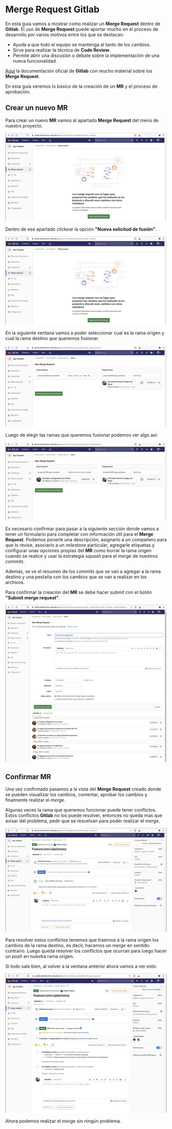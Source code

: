 # Merge Request Gitlab

En esta guía vamos a mostrar como realizar un **Merge Request** dentro de
**Gitlab**.
El uso de **Merge Request** puede aportar mucho en el proceso de desarrollo por
varios motivos entre los que se destacan:

- Ayuda a que todo el equipo se mantenga al tanto de los cambios.
- Sirve para realizar la técnica de **Code Review**.
- Permite abrir una discusión o debate sobre la implementación de una nueva
  funcionalidad.

[Aquí](https://docs.gitlab.com/ee/user/project/merge_requests/) la documentación
oficial de **Gitlab** con mucho material sobre los **Merge Request**.

En esta guía veremos lo básico de la creación de un **MR** y el proceso de
aprobación.

## Crear un nuevo MR

Para crear un nuevo **MR** vamos al apartado **Merge Request** del menú
de nuestro proyecto.

![Merge Request](img/06-01_mr.jpg)

Dentro de ese apartado *clickear* la opción **"Nueva solicitud de fusión"**.

![New Merge Request](img/06-02_mr.jpg)

En la siguiente ventana vamos a poder seleccionar cual es la rama origen y cual
la rama destino que queremos fusionar.

![Choice Branches](img/06-03_mr.jpg)

Luego de elegir las ramas que queremos fusionar podemos ver algo así:

![Choiced Branches](img/06-04_mr.jpg)

Es necesario confirmar para pasar a la siguiente sección donde vamos a tener
un formulario para completar con información útil para el **Merge Request**.
Podemos ponerle una descripción, asignarlo a un compañero para que lo revise,
asociarlo a un *milestone* particular, agregarle etiquetas y configurar unas
opciones propias del **MR** como borrar la rama origen cuando se realice y usar la
estrategia *squash* para el *merge* de nuestros *commits*.

Además, se ve el resumen de los *commits* que se van a agregar a la rama destino
y una pestaña con los cambios que se van a realizar en los archivos.

Para confirmar la creación del **MR** se debe hacer *submit* con el botón
**"Submit merge request"**.

![Merge Request Form](img/06-05_mr.jpg)

## Confirmar MR

Una vez confirmado pasamos a la vista del **Merge Request** creado donde se
pueden visualizar los cambios, comentar, aprobar los cambios y finalmente
realizar el *merge*.

Algunas veces la rama que queremos funcionar puede tener conflictos. Estos
conflictos **Gitlab** no los puede resolver, entonces no queda mas que avisar
del problema, pedir que se resuelvan para poder realizar el *merge*.

![Merge Request with conflicts](img/06-06_mr.jpg)

Para resolver estos conflictos tenemos que traernos a la rama origen los cambios
de la rama destino, es decir, hacemos un *merge* en sentido contrario. Luego queda
resolver los conflictos que ocurran para luego hacer un *push* en nuestra rama
origen.

Si todo sale bien, al volver a la ventana anterior ahora vamos a ver esto:

![Merge Request without conflics](img/06-07_mr.jpg)

Ahora podemos realizar el *merge* sin ningún problema.
